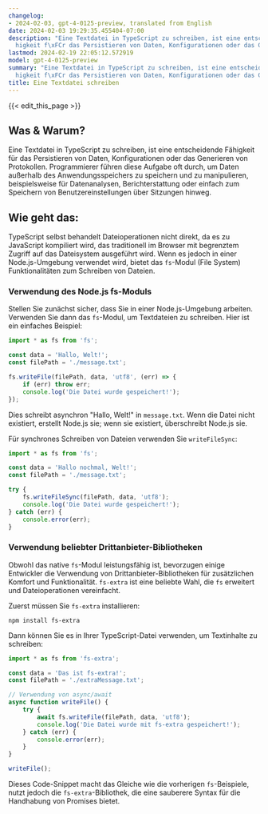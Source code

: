 ```yaml
---
changelog:
- 2024-02-03, gpt-4-0125-preview, translated from English
date: 2024-02-03 19:29:35.455404-07:00
description: "Eine Textdatei in TypeScript zu schreiben, ist eine entscheidende F\xE4\
  higkeit f\xFCr das Persistieren von Daten, Konfigurationen oder das Generieren von\u2026"
lastmod: 2024-02-19 22:05:12.572919
model: gpt-4-0125-preview
summary: "Eine Textdatei in TypeScript zu schreiben, ist eine entscheidende F\xE4\
  higkeit f\xFCr das Persistieren von Daten, Konfigurationen oder das Generieren von\u2026"
title: Eine Textdatei schreiben
---
```


{{< edit_this_page >}}

## Was & Warum?
Eine Textdatei in TypeScript zu schreiben, ist eine entscheidende Fähigkeit für das Persistieren von Daten, Konfigurationen oder das Generieren von Protokollen. Programmierer führen diese Aufgabe oft durch, um Daten außerhalb des Anwendungsspeichers zu speichern und zu manipulieren, beispielsweise für Datenanalysen, Berichterstattung oder einfach zum Speichern von Benutzereinstellungen über Sitzungen hinweg.

## Wie geht das:
TypeScript selbst behandelt Dateioperationen nicht direkt, da es zu JavaScript kompiliert wird, das traditionell im Browser mit begrenztem Zugriff auf das Dateisystem ausgeführt wird. Wenn es jedoch in einer Node.js-Umgebung verwendet wird, bietet das `fs`-Modul (File System) Funktionalitäten zum Schreiben von Dateien.

### Verwendung des Node.js fs-Moduls
Stellen Sie zunächst sicher, dass Sie in einer Node.js-Umgebung arbeiten. Verwenden Sie dann das `fs`-Modul, um Textdateien zu schreiben. Hier ist ein einfaches Beispiel:

```typescript
import * as fs from 'fs';

const data = 'Hallo, Welt!';
const filePath = './message.txt';

fs.writeFile(filePath, data, 'utf8', (err) => {
    if (err) throw err;
    console.log('Die Datei wurde gespeichert!');
});
```

Dies schreibt asynchron "Hallo, Welt!" in `message.txt`. Wenn die Datei nicht existiert, erstellt Node.js sie; wenn sie existiert, überschreibt Node.js sie.

Für synchrones Schreiben von Dateien verwenden Sie `writeFileSync`:

```typescript
import * as fs from 'fs';

const data = 'Hallo nochmal, Welt!';
const filePath = './message.txt';

try {
    fs.writeFileSync(filePath, data, 'utf8');
    console.log('Die Datei wurde gespeichert!');
} catch (err) {
    console.error(err);
}
```

### Verwendung beliebter Drittanbieter-Bibliotheken
Obwohl das native `fs`-Modul leistungsfähig ist, bevorzugen einige Entwickler die Verwendung von Drittanbieter-Bibliotheken für zusätzlichen Komfort und Funktionalität. `fs-extra` ist eine beliebte Wahl, die `fs` erweitert und Dateioperationen vereinfacht.

Zuerst müssen Sie `fs-extra` installieren:

```
npm install fs-extra
```

Dann können Sie es in Ihrer TypeScript-Datei verwenden, um Textinhalte zu schreiben:

```typescript
import * as fs from 'fs-extra';

const data = 'Das ist fs-extra!';
const filePath = './extraMessage.txt';

// Verwendung von async/await
async function writeFile() {
    try {
        await fs.writeFile(filePath, data, 'utf8');
        console.log('Die Datei wurde mit fs-extra gespeichert!');
    } catch (err) {
        console.error(err);
    }
}

writeFile();
```

Dieses Code-Snippet macht das Gleiche wie die vorherigen `fs`-Beispiele, nutzt jedoch die `fs-extra`-Bibliothek, die eine sauberere Syntax für die Handhabung von Promises bietet.
